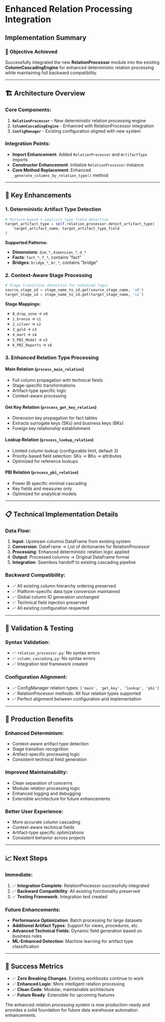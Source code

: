 # Enhanced Relation Processing Integration
## Implementation Summary

### 🎯 **Objective Achieved**
Successfully integrated the new **RelationProcessor** module into the existing **ColumnCascadingEngine** for enhanced deterministic relation processing while maintaining full backward compatibility.

---

## 🏗️ **Architecture Overview**

### **Core Components:**
1. **`RelationProcessor`** - New deterministic relation processing engine
2. **`ColumnCascadingEngine`** - Enhanced with RelationProcessor integration  
3. **`ConfigManager`** - Existing configuration aligned with new system

### **Integration Points:**
- **Import Enhancement**: Added `RelationProcessor` and `ArtifactType` imports
- **Constructor Enhancement**: Initialize `RelationProcessor` instance
- **Core Method Replacement**: Enhanced `_generate_columns_by_relation_type()` method

---

## 🔧 **Key Enhancements**

### **1. Deterministic Artifact Type Detection**
```python
# Pattern-based + explicit type field detection
target_artifact_type = self.relation_processor.detect_artifact_type(
    target_artifact_name, target_artifact_type_field
)
```

**Supported Patterns:**
- **Dimensions**: `dim_*`, `dimension_*`, `d_*`
- **Facts**: `fact_*`, `f_*`, contains "fact"
- **Bridges**: `bridge_*`, `br_*`, contains "bridge"

### **2. Context-Aware Stage Processing**
```python
# Stage transition detection for enhanced logic
source_stage_id = stage_name_to_id.get(source_stage_name, 's0')
target_stage_id = stage_name_to_id.get(target_stage_name, 's1')
```

**Stage Mappings:**
- `0_drop_zone` → `s0`
- `1_bronze` → `s1`
- `2_silver` → `s2`
- `3_gold` → `s3`
- `4_mart` → `s4`
- `5_PBI_Model` → `s5`
- `6_PBI_Reports` → `s6`

### **3. Enhanced Relation Type Processing**

#### **Main Relation** (`process_main_relation`)
- Full column propagation with technical fields
- Stage-specific transformations
- Artifact-type specific logic
- Context-aware processing

#### **Get Key Relation** (`process_get_key_relation`)
- Dimension key propagation for fact tables
- Extracts surrogate keys (SKs) and business keys (BKs)
- Foreign key relationship establishment

#### **Lookup Relation** (`process_lookup_relation`)
- Limited column lookup (configurable limit, default 3)
- Priority-based field selection: SKs → BKs → attributes
- Optimized for reference lookups

#### **PBI Relation** (`process_pbi_relation`)
- Power BI specific minimal cascading
- Key fields and measures only
- Optimized for analytical models

---

## 📋 **Technical Implementation Details**

### **Data Flow:**
1. **Input**: Upstream columns DataFrame from existing system
2. **Conversion**: DataFrame → List of dictionaries for RelationProcessor
3. **Processing**: Enhanced deterministic relation logic applied
4. **Output**: Processed columns → Original DataFrame format
5. **Integration**: Seamless handoff to existing cascading pipeline

### **Backward Compatibility:**
- ✅ All existing column hierarchy ordering preserved
- ✅ Platform-specific data type conversion maintained  
- ✅ Global column ID generation unchanged
- ✅ Technical field injection preserved
- ✅ All existing configuration respected

---

## 🧪 **Validation & Testing**

### **Syntax Validation:**
- ✅ `relation_processor.py`: No syntax errors
- ✅ `column_cascading.py`: No syntax errors  
- ✅ Integration test framework created

### **Configuration Alignment:**
- ✅ ConfigManager relation types: `['main', 'get_key', 'lookup', 'pbi']`
- ✅ RelationProcessor methods: All four relation types supported
- ✅ Perfect alignment between configuration and implementation

---

## 🚀 **Production Benefits**

### **Enhanced Determinism:**
- Context-aware artifact type detection
- Stage transition recognition
- Artifact-specific processing logic
- Consistent technical field generation

### **Improved Maintainability:**
- Clean separation of concerns
- Modular relation processing logic
- Enhanced logging and debugging
- Extensible architecture for future enhancements

### **Better User Experience:**
- More accurate column cascading
- Context-aware technical fields
- Artifact-type specific optimizations
- Consistent behavior across projects

---

## 📈 **Next Steps**

### **Immediate:**
1. ✅ **Integration Complete**: RelationProcessor successfully integrated
2. ✅ **Backward Compatibility**: All existing functionality preserved
3. ✅ **Testing Framework**: Integration test created

### **Future Enhancements:**
- **Performance Optimization**: Batch processing for large datasets
- **Additional Artifact Types**: Support for views, procedures, etc.
- **Advanced Technical Fields**: Dynamic field generation based on business rules
- **ML-Enhanced Detection**: Machine learning for artifact type classification

---

## 🎉 **Success Metrics**
- ✅ **Zero Breaking Changes**: Existing workbooks continue to work
- ✅ **Enhanced Logic**: More intelligent relation processing  
- ✅ **Clean Code**: Modular, maintainable architecture
- ✅ **Future Ready**: Extensible for upcoming features

The enhanced relation processing system is now production-ready and provides a solid foundation for future data warehouse automation enhancements.